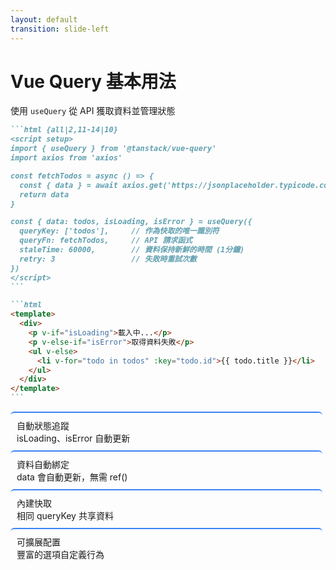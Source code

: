```yaml
---
layout: default
transition: slide-left
---
```

# Vue Query 基本用法

<div class="opacity-80 mb-4 text-sm">使用 <code>useQuery</code> 從 API 獲取資料並管理狀態</div>

````md magic-move {lines: true}
```html {all|2,11-14|10}
<script setup>
import { useQuery } from '@tanstack/vue-query'
import axios from 'axios'

const fetchTodos = async () => {
  const { data } = await axios.get('https://jsonplaceholder.typicode.com/todos')
  return data
}

const { data: todos, isLoading, isError } = useQuery({
  queryKey: ['todos'],     // 作為快取的唯一識別符
  queryFn: fetchTodos,     // API 請求函式
  staleTime: 60000,        // 資料保持新鮮的時間 (1分鐘)
  retry: 3                 // 失敗時重試次數
})
</script>
```

```html
<template>
  <div>
    <p v-if="isLoading">載入中...</p>
    <p v-else-if="isError">取得資料失敗</p>
    <ul v-else>
      <li v-for="todo in todos" :key="todo.id">{{ todo.title }}</li>
    </ul>
  </div>
</template>
```

````

<div class="mt-5">
    <div class="flex  gap-6 justify-around">
        <div class="benefit">
            <div class="text-blue-400 text-xs font-bold">自動狀態追蹤</div>
            <div class="text-xs">isLoading、isError 自動更新</div>
        </div>
        <div class="benefit">
            <div class="text-blue-400 text-xs font-bold">資料自動綁定</div>
            <div class="text-xs">data 會自動更新，無需 ref()</div>
        </div>
        <div class="benefit">
            <div class="text-blue-400 text-xs font-bold">內建快取</div>
            <div class="text-xs">相同 queryKey 共享資料</div>
        </div>
        <div class="benefit">
            <div class="text-blue-400 text-xs font-bold">可擴展配置</div>
            <div class="text-xs">豐富的選項自定義行為</div>
        </div>
    </div>
</div>

<style>
.benefit {
  padding: 10px;
  background-color: rgba(255, 255, 255, 0.05);
  border-radius: 6px;
  border-top: 2px solid #3b82f6;
  width: 95%;
}
</style>